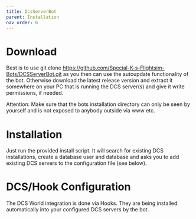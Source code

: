 ```yaml
---
title: DcsServerBot
parent: Installation
nav_order: 6
---
```


# Download

Best is to use git clone https://github.com/Special-K-s-Flightsim-Bots/DCSServerBot.git as you then can use the autoupdate functionality of the bot.
Otherwise download the latest release version and extract it somewhere on your PC that is running the DCS server(s) and give it write permissions, if needed.

Attention: Make sure that the bots installation directory can only be seen by yourself and is not exposed to anybody outside via www etc.

# Installation

Just run the provided install script. It will search for existing DCS installations, create a database user and database and asks you to add existing DCS servers to the configuration file (see below).

# DCS/Hook Configuration

The DCS World integration is done via Hooks. They are being installed automatically into your configured DCS servers by the bot.
